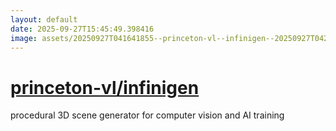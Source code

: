 ```yaml
---
layout: default
date: 2025-09-27T15:45:49.398416
image: assets/20250927T041641855--princeton-vl--infinigen--20250927T042641067--cropped.png
---
```


# [princeton-vl/infinigen](https://github.com/princeton-vl/infinigen)

procedural 3D scene generator for computer vision and AI training
